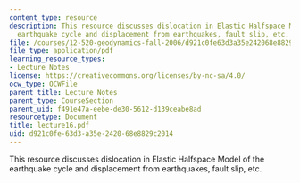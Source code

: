 ```yaml
---
content_type: resource
description: This resource discusses dislocation in Elastic Halfspace Model of the
  earthquake cycle and displacement from earthquakes, fault slip, etc.
file: /courses/12-520-geodynamics-fall-2006/d921c0fe63d3a35e242068e8829c2014_lecture16.pdf
file_type: application/pdf
learning_resource_types:
- Lecture Notes
license: https://creativecommons.org/licenses/by-nc-sa/4.0/
ocw_type: OCWFile
parent_title: Lecture Notes
parent_type: CourseSection
parent_uid: f491e47a-eebe-de30-5612-d139ceabe8ad
resourcetype: Document
title: lecture16.pdf
uid: d921c0fe-63d3-a35e-2420-68e8829c2014
---
```

This resource discusses dislocation in Elastic Halfspace Model of the earthquake cycle and displacement from earthquakes, fault slip, etc.